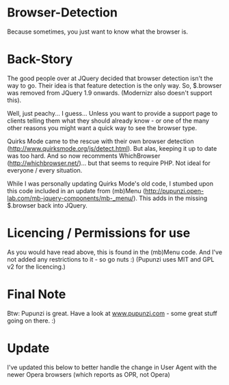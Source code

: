 Browser-Detection
=================

Because sometimes, you just want to know what the browser is.

Back-Story
=================

The good people over at JQuery decided that browser detection isn't the way to go. Their idea is that feature detection is the only way. So, $.browser was removed from JQuery 1.9 onwards. (Modernizr also doesn't support this).

Well, just peachy... I guess... Unless you want to provide a support page to clients telling them what they should already know - or one of the many other reasons you might want a quick way to see the browser type.

Quirks Mode came to the rescue with their own browser detection (http://www.quirksmode.org/js/detect.html). But alas, keeping it up to date was too hard. And so now recomments WhichBrowser (http://whichbrowser.net/)... but that seems to require PHP. Not ideal for everyone / every situation.

While I was personally updating Quirks Mode's old code, I stumbed upon this code included in an update from (mb)Menu (http://pupunzi.open-lab.com/mb-jquery-components/mb-_menu/). This adds in the missing $.browser back into JQuery.

Licencing / Permissions for use
=================

As you would have read above, this is found in the (mb)Menu code. And I've not added any restrictions to it - so go nuts :)  (Pupunzi uses MIT and GPL v2 for the licencing.)

Final Note
=================

Btw: Pupunzi is great. Have a look at www.pupunzi.com - some great stuff going on there. :)


Update
=================

I've updated this below to better handle the change in User Agent with the newer Opera browsers (which reports as OPR, not Opera)
